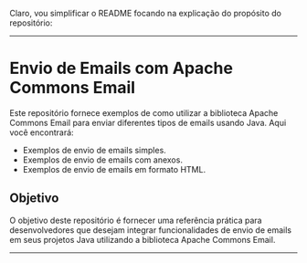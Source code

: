 Claro, vou simplificar o README focando na explicação do propósito do repositório:

---

# Envio de Emails com Apache Commons Email

Este repositório fornece exemplos de como utilizar a biblioteca Apache Commons Email para enviar diferentes tipos de emails usando Java. Aqui você encontrará:

- Exemplos de envio de emails simples.
- Exemplos de envio de emails com anexos.
- Exemplos de envio de emails em formato HTML.

## Objetivo

O objetivo deste repositório é fornecer uma referência prática para desenvolvedores que desejam integrar funcionalidades de envio de emails em seus projetos Java utilizando a biblioteca Apache Commons Email.

---
